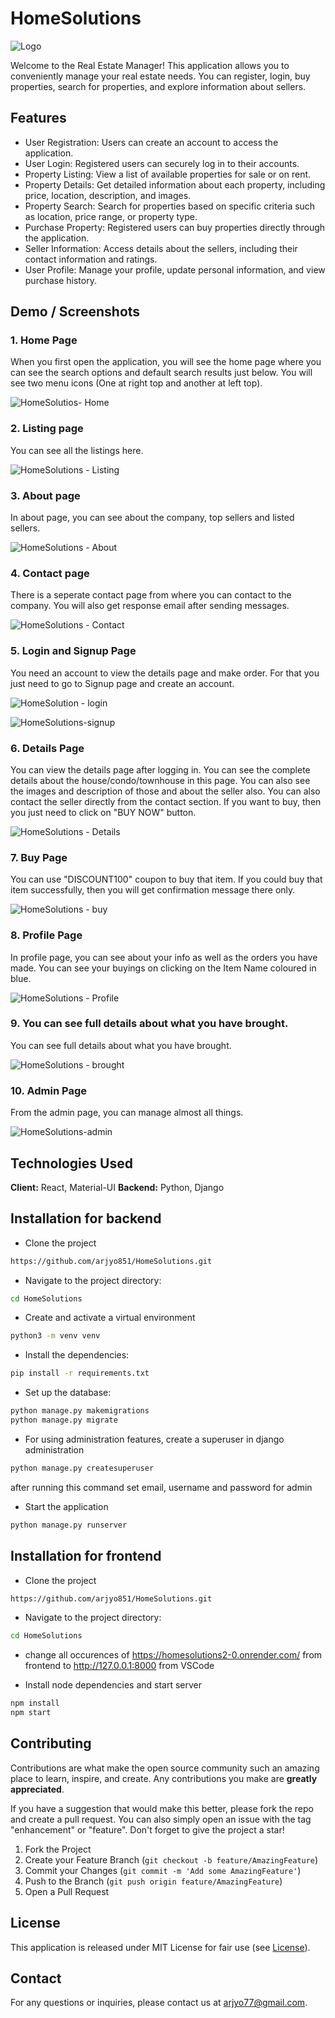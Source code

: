 
# HomeSolutions


![Logo]()

Welcome to the Real Estate Manager! This application allows you to conveniently manage your real estate needs. You can register, login, buy properties, search for properties, and explore information about sellers.

## Features

- User Registration: Users can create an account to access the application.
- User Login: Registered users can securely log in to their accounts.
- Property Listing: View a list of available properties for sale or on rent.
- Property Details: Get detailed information about each property, including price, location, description, and images.
- Property Search: Search for properties based on specific criteria such as location, price range, or property type.
- Purchase Property: Registered users can buy properties directly through the application.
- Seller Information: Access details about the sellers, including their contact information and ratings.
- User Profile: Manage your profile, update personal information, and view purchase history.

## Demo / Screenshots


### 1. Home Page

When you first open the application, you will see the home page where you can see the search options and default search results just below. You will see two menu icons (One at right top and another at left top).

![HomeSolutios- Home](https://github.com/arjyo851/HomeSolutions/assets/77008381/23ad4890-ef61-4dcd-9a19-dc59b7f87502)

### 2. Listing page

You can see all the listings here.

![HomeSolutions - Listing](https://github.com/arjyo851/HomeSolutions/assets/77008381/767cc3ce-a051-4ead-8708-8d082211ec60)

### 3. About page

In about page, you can see about the company, top sellers and listed sellers.

![HomeSolutions - About](https://github.com/arjyo851/HomeSolutions/assets/77008381/19140113-3403-4166-a1aa-ea3fb0e8f9b6)

### 4. Contact page

There is a seperate contact page from where you can contact to the company. You will also get response email after sending messages.

![HomeSolutions - Contact](https://github.com/arjyo851/HomeSolutions/assets/77008381/4da9928a-504e-4a1b-a605-1498d52b962f)

### 5. Login and Signup Page

You need an account to view the details page and make order. For that you just need to go to Signup page and create an account.

![HomeSolution - login](https://github.com/arjyo851/HomeSolutions/assets/77008381/974e186a-29a9-41b0-a1cc-eda69b32072a)

![HomeSolutions-signup](https://github.com/arjyo851/HomeSolutions/assets/77008381/2748d524-3436-4c83-8f78-6fa1636ddb43)

### 6. Details Page

You can view the details page after logging in. You can see the complete details about the house/condo/townhouse in this page. You can also see the images and description of those and about the seller also. You can also contact the seller directly from the contact section. If you want to buy, then you just need to click on "BUY NOW" button.

![HomeSolutions - Details](https://github.com/arjyo851/HomeSolutions/assets/77008381/956cc47e-2e11-4d7b-9b6d-581b3be06515)

### 7. Buy Page

You can use "DISCOUNT100" coupon to buy that item. If you could buy that item successfully, then you will get confirmation message there only.

![HomeSolutions - buy](https://github.com/arjyo851/HomeSolutions/assets/77008381/a4b869c0-5b3d-49f2-b748-db84b9ec8ebd)

### 8. Profile Page

In profile page, you can see about your info as well as the orders you have made. You can see your buyings on clicking on the Item Name coloured in blue.

![HomeSolutions - Profile](https://github.com/arjyo851/HomeSolutions/assets/77008381/50f358c9-6973-4378-aa90-724693d5208c)


### 9. You can see full details about what you have brought.

You can see full details about what you have brought.

![HomeSolutions - brought](https://github.com/arjyo851/HomeSolutions/assets/77008381/bc069333-642c-47cd-9efa-99df1d8e20f6)

### 10. Admin Page

From the admin page, you can manage almost all things.

![HomeSolutions-admin](https://github.com/arjyo851/HomeSolutions/assets/77008381/e1e7c8dd-90de-4637-9203-5973c2421643)


## Technologies Used

**Client:** React, Material-UI
**Backend:** Python, Django

## Installation for backend

- Clone the project

```bash
https://github.com/arjyo851/HomeSolutions.git
```

- Navigate to the project directory:

```bash
cd HomeSolutions
```

- Create and activate a virtual environment

```bash
python3 -m venv venv
```
- Install the dependencies:

```bash
pip install -r requirements.txt
```

- Set up the database:

```bash
python manage.py makemigrations
python manage.py migrate
```

- For using administration features, create a superuser in django administration

```bash
python manage.py createsuperuser
```

after running this command set email, username  and password for admin

- Start the application

```bash
python manage.py runserver
```

## Installation for frontend

- Clone the project

```bash
https://github.com/arjyo851/HomeSolutions.git
```

- Navigate to the project directory:

```bash
cd HomeSolutions
```

- change all occurences of https://homesolutions2-0.onrender.com/ from frontend to http://127.0.0.1:8000 from VSCode

- Install node dependencies and start server

```bash
npm install
npm start
```

## Contributing

Contributions are what make the open source community such an amazing place to learn, inspire, and create. Any contributions you make are **greatly appreciated**.

If you have a suggestion that would make this better, please fork the repo and create a pull request. You can also simply open an issue with the tag "enhancement" or "feature".
Don't forget to give the project a star!

1. Fork the Project
2. Create your Feature Branch (`git checkout -b feature/AmazingFeature`)
3. Commit your Changes (`git commit -m 'Add some AmazingFeature'`)
4. Push to the Branch (`git push origin feature/AmazingFeature`)
5. Open a Pull Request


## License

This application is released under MIT License for fair use (see [License](https://github.com/arjyo851/HomeSolutions/blob/main/LICENSE)).

## Contact

For any questions or inquiries, please contact us at arjyo77@gmail.com.
